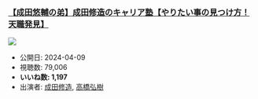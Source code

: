 ### [【成田悠輔の弟】成田修造のキャリア塾【やりたい事の見つけ方！天職発見】](https://www.youtube.com/watch?v=qftPv4iOfU8)
[![](https://img.youtube.com/vi/qftPv4iOfU8/sddefault.jpg)](https://www.youtube.com/watch?v=qftPv4iOfU8)
-   公開日: 2024-04-09
-   視聴数: 79,006
-   **いいね数: 1,197**
-   出演者: [成田修造](/rehacq_fan/people/成田修造 "wikilink"), [高橋弘樹](/rehacq_fan/people/高橋弘樹 "wikilink")
